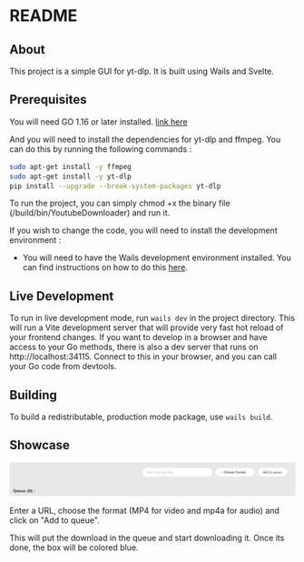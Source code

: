 # README

## About

This project is a simple GUI for yt-dlp. It is built using Wails and Svelte.

## Prerequisites

You will need GO 1.16 or later installed. [link here](https://golang.org/doc/install)

And you will need to install the dependencies for yt-dlp and ffmpeg. You can do this by running the following commands :

```bash
sudo apt-get install -y ffmpeg
sudo apt-get install -y yt-dlp
pip install --upgrade --break-system-packages yt-dlp
```

To run the project, you can simply chmod +x the binary file (/build/bin/YoutubeDownloader) and run it.

If you wish to change the code, you will need to install the development environment :

- You will need to have the Wails development environment installed. You can find instructions on how to do this [here](https://wails.io/docs/gettingstarted/installation).

## Live Development

To run in live development mode, run `wails dev` in the project directory. This will run a Vite development
server that will provide very fast hot reload of your frontend changes. If you want to develop in a browser
and have access to your Go methods, there is also a dev server that runs on http://localhost:34115. Connect
to this in your browser, and you can call your Go code from devtools.

## Building

To build a redistributable, production mode package, use `wails build`.

## Showcase
![Base interface](image.png)

Enter a URL, choose the format (MP4 for video and mp4a for audio) and click on "Add to queue".

This will put the download in the queue and start downloading it. Once its done, the box will be colored blue.